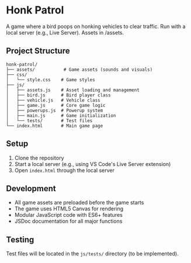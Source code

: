 # Honk Patrol

A game where a bird poops on honking vehicles to clear traffic. Run with a local server (e.g., Live Server). Assets in /assets.

## Project Structure

```
honk-patrol/
├── assets/           # Game assets (sounds and visuals)
├── css/
│   └── style.css    # Game styles
├── js/
│   ├── assets.js    # Asset loading and management
│   ├── bird.js      # Bird player class
│   ├── vehicle.js   # Vehicle class
│   ├── game.js      # Core game logic
│   ├── powerups.js  # Powerup system
│   ├── main.js      # Game initialization
│   └── tests/       # Test files
└── index.html       # Main game page
```

## Setup

1. Clone the repository
2. Start a local server (e.g., using VS Code's Live Server extension)
3. Open `index.html` through the local server

## Development

- All game assets are preloaded before the game starts
- The game uses HTML5 Canvas for rendering
- Modular JavaScript code with ES6+ features
- JSDoc documentation for all major functions

## Testing

Test files will be located in the `js/tests/` directory (to be implemented). 